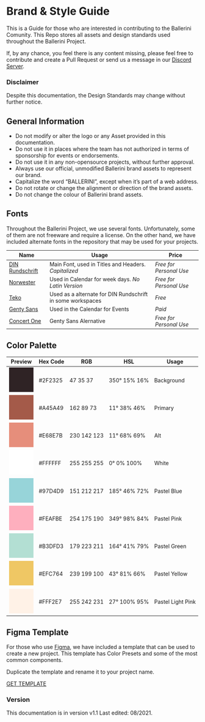 # Brand & Style Guide
This is a Guide for those who are interested in contributing to the Ballerini Comunity. This Repo stores all assets and design standards used throughout the Ballerini Project.

If, by any chance, you feel there is any content missing, please feel free to contribute and create a Pull Request or send us a message in our [Discord Server](https://discord.gg/ballerini).

### Disclaimer
Despite this documentation, the Design Standards may change without further notice.

## General Information
 - Do not modify or alter the logo or any Asset provided in this documentation.
 - Do not use it in places where the team has not authorized in terms of sponsorship for events or endorsements.
 - Do not use it in any non-opensource projects, without further approval.
 - Always use our official, unmodified Ballerini brand assets to represent our brand.
 - Capitalize the word “BALLERINI”, except when it’s part of a web address.
 - Do not rotate or change the alignment or direction of the brand assets.
 - Do not change the colour of Ballerini brand assets.

## Fonts
Throughout the Ballerini Project, we use several fonts. Unfortunately, some of them are not freeware and require a license. On the other hand, we have included alternate fonts in the repository that may be used for your projects.

| Name | Usage | Price |
|---------|----------|-------|
|[DIN Rundschrift](https://www.wfonts.com/font/din-rundschrift)| Main Font, used in Titles and Headers. *Capitalized*| *Free for Personal Use*
|[Norwester](https://www.fontsquirrel.com/fonts/norwester)| Used in Calendar for week days. *No Latin Version* | *Free for Personal Use*
|[Teko](https://fonts.google.com/specimen/Teko)| Used as a alternate for DIN Rundschrift in some workspaces | *Free*
|[Genty Sans](https://creativemarket.com/Flavortype/5150494-Genty-Bold-Rounded-Typeface?u=jack.john)| Used in the Calendar for Events | *Paid*
|[Concert One](https://fonts.google.com/specimen/Concert+One)| Genty Sans Alernative | *Free for Personal Use*

## Color Palette

| Preview | Hex Code | RGB | HSL | Usage |
|---------|----------|-----|-----|-------|
|<img src="./palette/2F2325.png" width="64" alt=""/>|#2F2325|47 35 37|350° 15% 16%|Background|
|<img src="./palette/A45A49.png" width="64" alt=""/>|#A45A49|162 89 73|11° 38% 46%|Primary|
|<img src="./palette/E68E7B.png" width="64" alt=""/>|#E68E7B|230 142 123|11° 68% 69%|Alt|
|<img src="./palette/FFFFFF.png" width="64" alt=""/>|#FFFFFF|255 255 255|0° 0% 100%|White|
|<img src="./palette/97D4D9.png" width="64" alt=""/>|#97D4D9|151 212 217|185° 46% 72%|Pastel Blue|
|<img src="./palette/FEAFBE.png" width="64" alt=""/>|#FEAFBE|254 175 190|349° 98% 84%|Pastel Pink|
|<img src="./palette/B3DFD3.png" width="64" alt=""/>|#B3DFD3|179 223 211|164° 41% 79%|Pastel Green|
|<img src="./palette/EFC764.png" width="64" alt=""/>|#EFC764|239 199 100|43° 81% 66%|Pastel Yellow|
|<img src="./palette/FFF2E7.png" width="64" alt=""/>|#FFF2E7|255 242 231|27° 100% 95%|Pastel Light Pink|

## Figma Template

For those who use [Figma](www.figma.com), we have included a template that can be used to create a new project. This template has Color Presets and some of the most common components.

Duplicate the template and rename it to your project name.

[GET TEMPLATE](https://www.figma.com/file/6h1AgZe3I5lYmD3mxu9cjR/Ballerini-Style-Guide/duplicate)

### Version

This documentation is in version v1.1 Last edited: 08/2021. 
